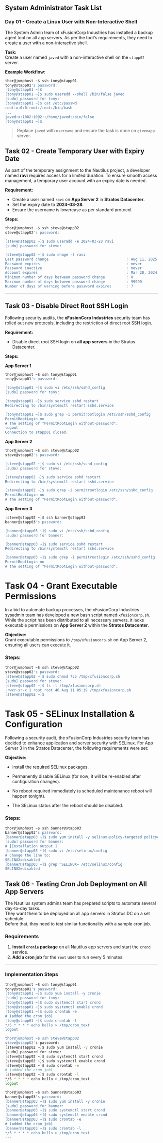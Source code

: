 ## **System Administrator Task List**

### **Day 01 - Create a Linux User with Non-Interactive Shell**

The System Admin team of xFusionCorp Industries has installed a backup agent tool on all app servers. As per the tool's requirements, they need to create a user with a non-interactive shell.

**Task:**  
Create a user named `javed` with a non-interactive shell on the `stapp02` server.

**Example Workflow:**

```bash
thor@jumphost ~$ ssh tony@stapp01
tony@stapp01's password:
[tony@stapp01 ~]$
[tony@stapp01 ~]$ sudo useradd --shell /bin/false javed
[sudo] password for tony:
[tony@stapp01 ~]$ cat /etc/passwd
root:x:0:0:root:/root:/bin/bash
...
javed:x:1002:1002::/home/javed:/bin/false
[tony@stapp01 ~]$
```

> Replace `javed` with `username` and ensure the task is done on `givenapp` server.

## Task 02 - Create Temporary User with Expiry Date

As part of the temporary assignment to the Nautilus project, a developer named **ravi** requires access for a limited duration. To ensure smooth access management, a temporary user account with an expiry date is needed.

**Requirement:**
- Create a user named `ravi` on **App Server 2** in **Stratos Datacenter**.
- Set the expiry date to **2024-03-28**.
- Ensure the username is lowercase as per standard protocol.

**Steps:**
```bash
thor@jumphost ~$ ssh steve@stapp02
steve@stapp02's password: 

[steve@stapp02 ~]$ sudo useradd -e 2024-03-28 ravi
[sudo] password for steve: 

[steve@stapp02 ~]$ sudo chage -l ravi
Last password change                                    : Aug 11, 2025
Password expires                                        : never
Password inactive                                       : never
Account expires                                         : Mar 28, 2024
Minimum number of days between password change          : 0
Maximum number of days between password change          : 99999
Number of days of warning before password expires       : 7
```

---

## Task 03 - Disable Direct Root SSH Login

Following security audits, the **xFusionCorp Industries** security team has rolled out new protocols, including the restriction of direct root SSH login.

**Requirement:**
- Disable direct root SSH login on **all app servers** in the Stratos Datacenter.

**Steps:**

**App Server 1**
```bash
thor@jumphost ~$ ssh tony@stapp01
tony@stapp01's password: 

[tony@stapp01 ~]$ sudo vi /etc/ssh/sshd_config
[sudo] password for tony: 

[tony@stapp01 ~]$ sudo service sshd restart
Redirecting to /bin/systemctl restart sshd.service

[tony@stapp01 ~]$ sudo grep -i permitrootlogin /etc/ssh/sshd_config
PermitRootLogin no
# the setting of "PermitRootLogin without-password".
logout
Connection to stapp01 closed.
```

**App Server 2**
```bash
thor@jumphost ~$ ssh steve@stapp02
steve@stapp02's password: 

[steve@stapp02 ~]$ sudo vi /etc/ssh/sshd_config
[sudo] password for steve: 

[steve@stapp02 ~]$ sudo service sshd restart
Redirecting to /bin/systemctl restart sshd.service

[steve@stapp02 ~]$ sudo grep -i permitrootlogin /etc/ssh/sshd_config
PermitRootLogin no
# the setting of "PermitRootLogin without-password".
```

**App Server 3**
```bash
[steve@stapp02 ~]$ ssh banner@stapp03
banner@stapp03's password: 

[banner@stapp03 ~]$ sudo vi /etc/ssh/sshd_config
[sudo] password for banner: 

[banner@stapp03 ~]$ sudo service sshd restart
Redirecting to /bin/systemctl restart sshd.service

[banner@stapp03 ~]$ sudo grep -i permitrootlogin /etc/ssh/sshd_config
PermitRootLogin no
# the setting of "PermitRootLogin without-password".
```

# Task 04 - Grant Executable Permissions

In a bid to automate backup processes, the xFusionCorp Industries sysadmin team has developed a new bash script named `xfusioncorp.sh`. While the script has been distributed to all necessary servers, it lacks executable permissions on **App Server 2** within the **Stratos Datacenter**.

**Objective:**  
Grant executable permissions to `/tmp/xfusioncorp.sh` on App Server 2, ensuring all users can execute it.

### Steps:

```bash
thor@jumphost ~$ ssh steve@stapp02
steve@stapp02's password:
[steve@stapp02 ~]$ sudo chmod 755 /tmp/xfusioncorp.sh
[sudo] password for steve:
[steve@stapp02 ~]$ ls -l /tmp/xfusioncorp.sh
-rwxr-xr-x 1 root root 40 Aug 11 05:19 /tmp/xfusioncorp.sh
[steve@stapp02 ~]$

```

# Task 05 - SELinux Installation & Configuration

Following a security audit, the xFusionCorp Industries security team has decided to enhance application and server security with SELinux. For App Server 3 in the Stratos Datacenter, the following requirements were set:

**Objective:**  
- Install the required SELinux packages.

- Permanently disable SELinux (for now; it will be re-enabled after configuration changes).

- No reboot required immediately (a scheduled maintenance reboot will happen tonight).

- The SELinux status after the reboot should be disabled.

### Steps:

```bash
thor@jumphost ~$ ssh banner@stapp03
banner@stapp03's password:
[banner@stapp03 ~]$ sudo yum install -y selinux-policy-targeted policycoreutils
[sudo] password for banner:
# [Installation output ]
[banner@stapp03 ~]$ sudo vi /etc/selinux/config
# Change the line to:
SELINUX=disabled
[banner@stapp03 ~]$ grep ^SELINUX= /etc/selinux/config
SELINUX=disabled

```
## Task 06 - Testing Cron Job Deployment on All App Servers

The Nautilus system admins team has prepared scripts to automate several day-to-day tasks.  
They want them to be deployed on all app servers in Stratos DC on a set schedule.  
Before that, they need to test similar functionality with a sample cron job.  

### Requirements
1. **Install `cronie` package** on all Nautilus app servers and start the `crond` service.
2. **Add a cron job** for the `root` user to run every 5 minutes:


---

### Implementation Steps

```bash
thor@jumphost ~$ ssh tony@stapp01
tony@stapp01's password: 
[tony@stapp01 ~]$ sudo yum install -y cronie
[sudo] password for tony: 
[tony@stapp01 ~]$ sudo systemctl start crond
[tony@stapp01 ~]$ sudo systemctl enable crond
[tony@stapp01 ~]$ sudo crontab -e
# (added the cron job)
[tony@stapp01 ~]$ sudo crontab -l
*/5 * * * * echo hello > /tmp/cron_text
logout

thor@jumphost ~$ ssh steve@stapp02
steve@stapp02's password: 
[steve@stapp02 ~]$ sudo yum install -y cronie
[sudo] password for steve: 
[steve@stapp02 ~]$ sudo systemctl start crond
[steve@stapp02 ~]$ sudo systemctl enable crond
[steve@stapp02 ~]$ sudo crontab -e
# (added the cron job)
[steve@stapp02 ~]$ sudo crontab -l
*/5 * * * * echo hello > /tmp/cron_text
logout

thor@jumphost ~$ ssh banner@stapp03
banner@stapp03's password: 
[banner@stapp03 ~]$ sudo yum install -y cronie
[sudo] password for banner: 
[banner@stapp03 ~]$ sudo systemctl start crond
[banner@stapp03 ~]$ sudo systemctl enable crond
[banner@stapp03 ~]$ sudo crontab -e
# (added the cron job)
[banner@stapp03 ~]$ sudo crontab -l
*/5 * * * * echo hello > /tmp/cron_text
---
